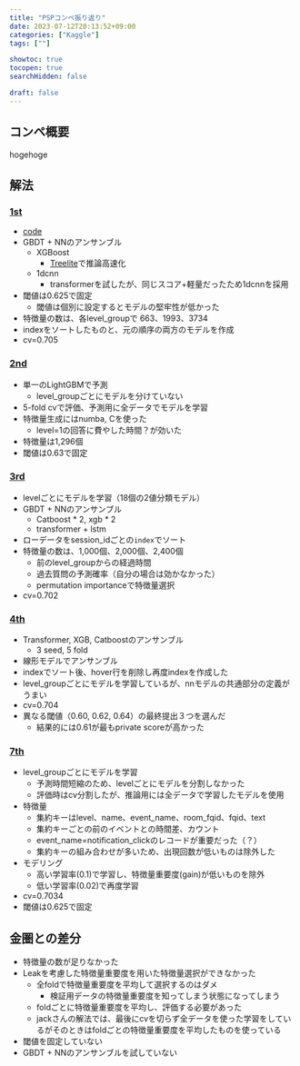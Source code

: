```yaml
---
title: "PSPコンペ振り返り"
date: 2023-07-12T20:13:52+09:00
categories: ["Kaggle"]
tags: [""]

showtoc: true
tocopen: true
searchHidden: false

draft: false
---
```



## コンペ概要

hogehoge

## 解法

### [1st](https://www.kaggle.com/competitions/predict-student-performance-from-game-play/discussion/420217)

- [code](https://www.kaggle.com/competitions/predict-student-performance-from-game-play/discussion/420332)
- GBDT + NNのアンサンブル
  - XGBoost
    - [Treelite](https://github.com/dmlc/treelite)で推論高速化
  - 1dcnn
    - transformerを試したが、同じスコア+軽量だったため1dcnnを採用
- 閾値は0.625で固定
  - 閾値は個別に設定するとモデルの堅牢性が低かった
- 特徴量の数は、各level_groupで 663、1993、3734
- indexをソートしたものと、元の順序の両方のモデルを作成
- cv=0.705

### [2nd](https://www.kaggle.com/competitions/predict-student-performance-from-game-play/discussion/424329)

- 単一のLightGBMで予測
  - level_groupごとにモデルを分けていない
- 5-fold cvで評価、予測用に全データでモデルを学習
- 特徴量生成にはnumba, Cを使った
  - level=1の回答に費やした時間？が効いた
- 特徴量は1,296個
- 閾値は0.63で固定

### [3rd](https://www.kaggle.com/competitions/predict-student-performance-from-game-play/discussion/420235)

- levelごとにモデルを学習（18個の2値分類モデル）
- GBDT + NNのアンサンブル
  - Catboost \* 2, xgb \* 2
  - transformer + lstm
- ローデータをsession_idごとの`index`でソート
- 特徴量の数は、1,000個、2,000個、2,400個
  - 前のlevel_groupからの経過時間
  - 過去質問の予測確率（自分の場合は効かなかった）
  - permutation importanceで特徴量選択
- cv=0.702

### [4th](https://www.kaggle.com/competitions/predict-student-performance-from-game-play/discussion/420349)

- Transformer, XGB, Catboostのアンサンブル
  - 3 seed, 5 fold
- 線形モデルでアンサンブル
- indexでソート後、hover行を削除し再度indexを作成した
- level_groupごとにモデルを学習しているが、nnモデルの共通部分の定義がうまい
- cv=0.704
- 異なる閾値（0.60, 0.62, 0.64）の最終提出３つを選んだ
  - 結果的には0.61が最もprivate scoreが高かった

### [7th](https://www.kaggle.com/competitions/predict-student-performance-from-game-play/discussion/420119)

- level_groupごとにモデルを学習
  - 予測時間短縮のため、levelごとにモデルを分割しなかった
  - 評価時はcv分割したが、推論用には全データで学習したモデルを使用
- 特徴量
  - 集約キーはlevel、name、event_name、room_fqid、fqid、text
  - 集約キーごとの前のイベントとの時間差、カウント
  - event_name=notification_clickのレコードが重要だった（？）
  - 集約キーの組み合わせが多いため、出現回数が低いものは除外した
- モデリング
  - 高い学習率(0.1)で学習し、特徴量重要度(gain)が低いものを除外
  - 低い学習率(0.02)で再度学習
- cv=0.7034
- 閾値は0.625で固定

## 金圏との差分

- 特徴量の数が足りなかった
- Leakを考慮した特徴量重要度を用いた特徴量選択ができなかった
  - 全foldで特徴量重要度を平均して選択するのはダメ
    - 検証用データの特徴量重要度を知ってしまう状態になってしまう
  - foldごとに特徴量重要度を平均し、評価する必要があった
  - jackさんの解法では、最後にcvを切らず全データを使った学習をしているがそのときはfoldごとの特徴量重要度を平均したものを使っている
- 閾値を固定していない
- GBDT + NNのアンサンブルを試していない
